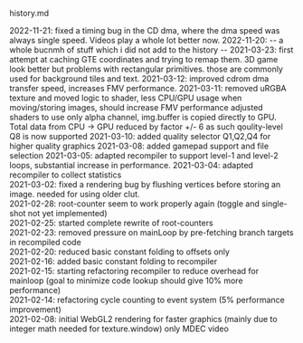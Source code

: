 history.md

2022-11-21: fixed a timing bug in the CD dma, where the dma speed was always single speed. Videos play a whole lot better now.
2022-11-20: -- a whole bucnmh of stuff which i did not add to the history --
2021-03-23: first attempt at caching GTE coordinates and trying to remap them. 3D game look better but problems with rectangular primitives.
            those are commonly used for background tiles and text.
2021-03-12: improved cdrom dma transfer speed, increases FMV performance. 
2021-03-11: removed uRGBA texture and moved logic to shader, less CPU/GPU usage when moving/storing images, should increase FMV performance
            adjusted shaders to use only alpha channel, img.buffer is copied directly to GPU. Total data from CPU -> GPU reduced by factor +/- 6
            as such qoulity-level Q8 is now supported
2021-03-10: added quality selector Q1,Q2,Q4 for higher quality graphics
2021-03-08: added gamepad support and file selection
2021-03-05: adapted recompiler to support level-1 and level-2 loops, substantial increase in performance.
2021-03-04: adapted recompiler to collect statistics  
2021-03-02: fixed a rendering bug by flushing vertices before storing an image. needed for using older clut.  
2021-02-28: root-counter seem to work properly again (toggle and single-shot not yet implemented)  
2021-02-25: started complete rewrite of root-counters  
2021-02-23: removed pressure on mainLoop by pre-fetching branch targets in recompiled code  
2021-02-20: reduced basic constant folding to offsets only  
2021-02-16: added basic constant folding to recompiler  
2021-02-15: starting refactoring recompiler to reduce overhead for mainloop (goal to minimize code lookup should give 10% more performance)  
2021-02-14: refactoring cycle counting to event system (5% performance improvement)  
2021-02-08: initial WebGL2 rendering for faster graphics (mainly due to integer math needed for texture.window) only MDEC video  
